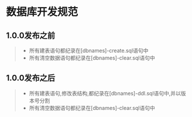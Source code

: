 # 数据库开发规范

## 1.0.0发布之前

> * 所有建表语句都纪录在[dbnames]-create.sql语句中
> * 所有清空数据语句都纪录在[dbnames]-clear.sql语句中

## 1.0.0发布之后

> * 所有建表语句,修改表结构,都纪录在[dbnames]-ddl.sql语句中,并以版本号分割
> * 所有清空数据语句都纪录在[dbnames]-clear.sql语句中
